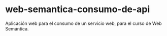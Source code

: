 # web-semantica-consumo-de-api
Aplicación web para el consumo de un servicio web, para el curso de Web Semántica.
